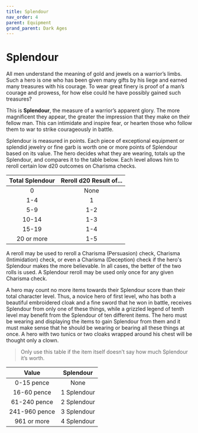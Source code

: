 ```yaml
---
title: Splendour
nav_order: 4
parent: Equipment
grand_parent: Dark Ages
---
```


# Splendour
All men understand the meaning of gold and jewels on a warrior’s limbs. Such a hero is one who has been given many gifts by his liege and earned many treasures with his courage. To wear great finery is proof of a man’s courage and prowess, for how else could he have possibly gained such treasures?

This is **Splendour**, the measure of a warrior’s apparent glory. The more magnificent they appear, the greater the impression that they make on their fellow man. This can intimidate and inspire fear, or hearten those who follow them to war to strike courageously in battle.

Splendour is measured in points. Each piece of exceptional equipment or splendid jewelry or fine garb is worth one or more points of Splendour based on its value. The hero decides what they are wearing, totals up the Splendour, and compares it to the table below. Each level allows him to reroll certain low d20 outcomes on Charisma checks.

| Total Splendour | Reroll d20 Result of... |
|:---------------:|:-----------------------:|
| 0 | None |
| 1-4 | 1 |
| 5-9 | 1-2 |
| 10-14 | 1-3 |
| 15-19 | 1-4 |
| 20 or more | 1-5 |

A reroll may be used to reroll a Charisma (Persuasion) check, Charisma (Intimidation) check, or even a Charisma (Deception) check if the hero's Splendour makes the more believable. In all cases, the better of the two rolls is used. A Splendour reroll may be used only once for any given Charisma check.

A hero may count no more items towards their Splendour score than their total character level. Thus, a novice hero of first level, who has both a beautiful embroidered cloak and a fine sword that he won in battle, receives Splendour from only one of these things, while a grizzled legend of tenth level may benefit from the Splendour of ten different items. The hero must be wearing and displaying the items to gain Splendour from them and it must make sense that he should be wearing or bearing all these things at once. A hero with two tunics or two cloaks wrapped around his chest will be thought only a clown.

> Only use this table if the item itself doesn’t say how much Splendour it’s worth.

| Value | Splendour |
|:-----:|:---------:|
| 0-15 pence | None |
| 16-60 pence | 1 Splendour |
| 61-240 pence | 2 Splendour |
| 241-960 pence | 3 Splendour |
| 961 or more | 4 Splendour |
